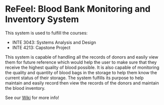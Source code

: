 # ReFeel: Blood Bank Monitoring and Inventory System

This system is used to fulfill the courses:
* INTE 3043: Systems Analysis and Design 
* INTE 4213: Capstone Project

This system is capable of handling all the records of donors and easily view them for future reference which would help the user to make sure that they receive the highest quality of blood possible. It is also capable of monitoring the quality and quantity of blood bags in the storage to help them know the current status of their storage. The system fulfills its purpose to help maintain and easily record then view the records of the donors and maintain the blood inventory.

See our [Wiki](https://github.com/Xanderpp/ReFeel/wiki) for more info!
